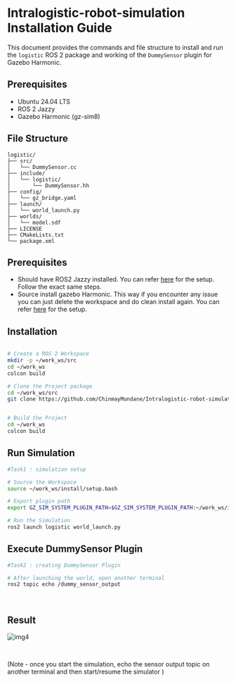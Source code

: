# Intralogistic-robot-simulation Installation Guide

This document provides the commands and file structure to install and run the `logistic` ROS 2 package and working of the `DummySensor` plugin for Gazebo Harmonic.

## Prerequisites

- Ubuntu 24.04 LTS
- ROS 2 Jazzy
- Gazebo Harmonic (gz-sim8)

## File Structure
```
logistic/
├── src/
│   └── DummySensor.cc
├── include/
│   └── logistic/
│       └── DummySensor.hh
├── config/
│   └── gz_bridge.yaml
├── launch/
│   └── world_launch.py
├── worlds/
│   └── model.sdf
├── LICENSE
├── CMakeLists.txt
└── package.xml
```

## Prerequisites 
- Should have ROS2 Jazzy installed. You can refer [here](https://docs.ros.org/en/jazzy/Installation/Ubuntu-Install-Debs.html) for the setup. Follow the exact same steps.
- Source install gazebo Harmonic. This way if you encounter any issue you can just delete the workspace and do clean install again. You can refer [here](https://gazebosim.org/docs/harmonic/install_ubuntu_src/) for the setup.



## Installation

```bash

# Create a ROS 2 Workspace
mkdir -p ~/work_ws/src
cd ~/work_ws
colcon build

# Clone the Project package
cd ~/work_ws/src
git clone https://github.com/ChinmayMundane/Intralogistic-robot-simulation.git


# Build the Project
cd ~/work_ws
colcon build
```


## Run Simulation

```bash
#Task1 : simulation setup

# Source the Workspace
source ~/work_ws/install/setup.bash

# Export plugin path
export GZ_SIM_SYSTEM_PLUGIN_PATH=$GZ_SIM_SYSTEM_PLUGIN_PATH:~/work_ws/install/logistic/lib/logistic

# Run the Simulation
ros2 launch logistic world_launch.py

```     


## Execute DummySensor Plugin

```bash
#Task2 : creating DummySensor Plugin

# After launching the world, open another terminal
ros2 topic echo /dummy_sensor_output
```
</br > 


## Result
  
![img4](https://github.com/user-attachments/assets/a156856d-e50b-48a7-9016-60f97bbe0517)


</br > 


(Note - once you start the simulation, echo the sensor output topic on another terminal and then start/resume the simulator )











